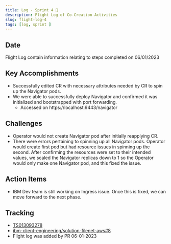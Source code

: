 ```yaml
---
title: Log - Sprint 4 🛫
description: Flight Log of Co-Creation Activities
slug: flight-log-4
tags: [log, sprint ]
---
```


## Date
Flight Log contain information relating to steps completed on 06/01/2023

## Key Accomplishments
- Successfully edited CR with necessary attributes needed by CR to spin up the Navigator pods.
- We were able to successfully deploy Navigator and confirmed it was initialized and bootstrapped with port forwarding.
    - Accessed on https://localhost:9443/navigator

## Challenges
- Operator would not create Navigator pod after initially reapplying CR.
- There were errors pertaining to spinning up all Navigator pods.  Operator would create first pod but had resource issues in spinning up the second. After confirming the resources were set to their intended values,  we scaled the Navigator replicas down to 1 so the Operator would only make one Navigator pod, and this fixed the issue.

## Action Items
- IBM Dev team is still working on Ingress issue.  Once this is fixed, we can move forward to the next phase.

## Tracking
- [TS013093278](https://www.ibm.com/mysupport/s/case/5003p00002iwdgWAAQ/filenet-container-deployment-to-eks)
- [ibm-client-engineering/solution-filenet-aws#8](https://zenhub.ibm.com/workspaces/st5-action-information-center-64343620d0cfd0000f03a114/issues/ibm-client-engineering/solution-filenet-aws/8)
- Flight log was added by PR 06-01-2023